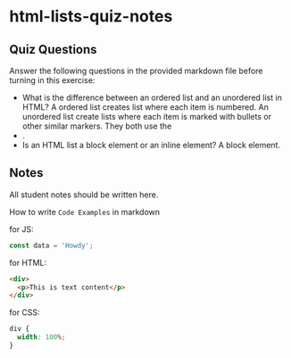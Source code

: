 # html-lists-quiz-notes

## Quiz Questions

Answer the following questions in the provided markdown file before turning in this exercise:

- What is the difference between an ordered list and an unordered list in HTML?
  A ordered list creates list where each item is numbered. An unordered list create lists where each item is marked with bullets or other similar markers. They both use the <li> .
- Is an HTML list a block element or an inline element?
  A block element.

## Notes

All student notes should be written here.

How to write `Code Examples` in markdown

for JS:

```javascript
const data = 'Howdy';
```

for HTML:

```html
<div>
  <p>This is text content</p>
</div>
```

for CSS:

```css
div {
  width: 100%;
}
```
